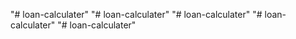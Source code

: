 "# loan-calculater" 
"# loan-calculater" 
"# loan-calculater" 
"# loan-calculater" 
"# loan-calculater" 
